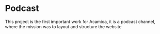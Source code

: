 # Podcast
This project is the first important work for Acamica, 
it is a podcast channel, where the mission was to 
layout and structure the website
